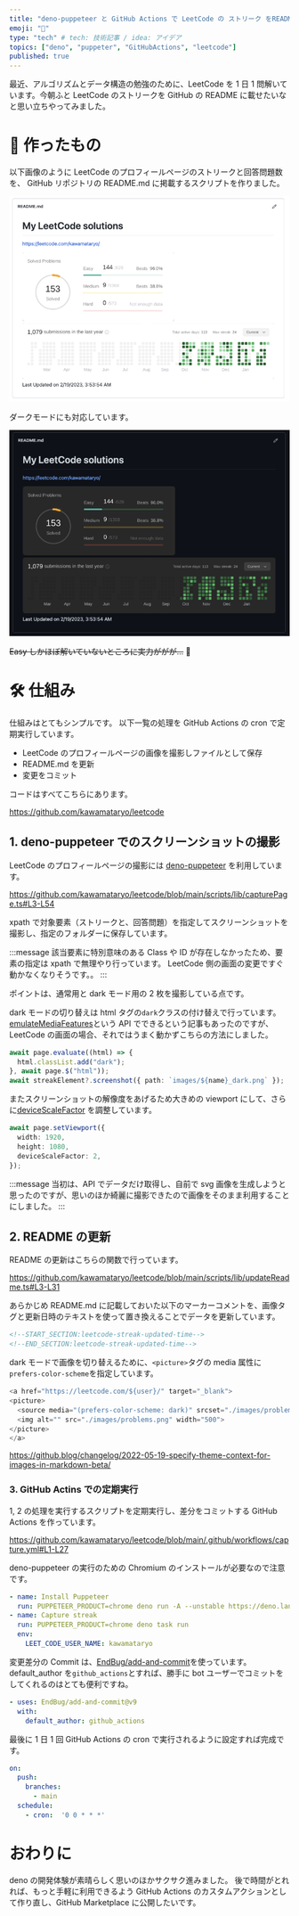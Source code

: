 ```yaml
---
title: "deno-puppeteer と GitHub Actions で LeetCode の ストリーク をREADMEに掲載する"
emoji: "📸"
type: "tech" # tech: 技術記事 / idea: アイデア
topics: ["deno", "puppeter", "GitHubActions", "leetcode"]
published: true
---
```


最近、アルゴリズムとデータ構造の勉強のために、LeetCode を 1 日 1 問解いています。今朝ふと LeetCode のストリークを GitHub の README に載せたいなと思い立ちやってみました。

# 🦾 作ったもの

以下画像のように LeetCode のプロフィールページのストリークと回答問題数を、 GitHub リポジトリの README.md に掲載するスクリプトを作りました。

![](/images/c6580f35160139/2023-02-19-15-22-56.png)

ダークモードにも対応しています。

![](/images/c6580f35160139/2023-02-19-15-23-29.png)

~~Easy しかほぼ解いていないところに実力ががが...~~ 🥹

# 🛠️ 仕組み

仕組みはとてもシンプルです。
以下一覧の処理を GitHub Actions の cron で定期実行しています。

- LeetCode のプロフィールページの画像を撮影しファイルとして保存
- README.md を更新
- 変更をコミット

コードはすべてこちらにあります。

https://github.com/kawamataryo/leetcode

## 1. deno-puppeteer でのスクリーンショットの撮影

LeetCode のプロフィールページの撮影には [deno-puppeteer](https://deno.land/x/puppeteer@16.2.0) を利用しています。

https://github.com/kawamataryo/leetcode/blob/main/scripts/lib/capturePage.ts#L3-L54

xpath で対象要素（ストリークと、回答問題）を指定してスクリーンショットを撮影し、指定のフォルダーに保存しています。

:::message
該当要素に特別意味のある Class や ID が存在しなかったため、要素の指定は xpath で無理やり行っています。 LeetCode 側の画面の変更ですぐ動かなくなりそうです。。
:::

ポイントは、通常用と dark モード用の 2 枚を撮影している点です。

dark モードの切り替えは html タグの`dark`クラスの付け替えで行っています。
[emulateMediaFeatures](https://pptr.dev/api/puppeteer.page.emulatemediafeatures)という API でできるという記事もあったのですが、LeetCode の画面の場合、それではうまく動かずこちらの方法にしました。

```ts:scripts/lib/capturePage.ts
await page.evaluate((html) => {
  html.classList.add("dark");
}, await page.$("html"));
await streakElement?.screenshot({ path: `images/${name}_dark.png` });
```

またスクリーンショットの解像度をあげるため大きめの viewport にして、さらに[deviceScaleFactor](https://pptr.dev/api/puppeteer.viewport.devicescalefactor) を調整しています。

```ts:scripts/lib/capturePage.ts
await page.setViewport({
  width: 1920,
  height: 1080,
  deviceScaleFactor: 2,
});
```

:::message
当初は、API でデータだけ取得し、自前で svg 画像を生成しようと思ったのですが、思いのほか綺麗に撮影できたので画像をそのまま利用することにしました。
:::

## 2. README の更新

README の更新はこちらの関数で行っています。

https://github.com/kawamataryo/leetcode/blob/main/scripts/lib/updateReadme.ts#L3-L31

あらかじめ README.md に記載しておいた以下のマーカーコメントを、画像タグと更新日時のテキストを使って置き換えることでデータを更新しています。

```README.md
<!--START_SECTION:leetcode-streak-updated-time-->
<!--END_SECTION:leetcode-streak-updated-time-->
```

dark モードで画像を切り替えるために、`<picture>`タグの media 属性に`prefers-color-scheme`を指定しています。

```html:scripts/lib/capturePage.ts
<a href="https://leetcode.com/${user}/" target="_blank">
<picture>
  <source media="(prefers-color-scheme: dark)" srcset="./images/problems_dark.png" width="500">
  <img alt="" src="./images/problems.png" width="500">
</picture>
</a>
```

https://github.blog/changelog/2022-05-19-specify-theme-context-for-images-in-markdown-beta/

### 3. GitHub Actins での定期実行

1, 2 の処理を実行するスクリプトを定期実行し、差分をコミットする GitHub Actions を作っています。

https://github.com/kawamataryo/leetcode/blob/main/.github/workflows/capture.yml#L1-L27

deno-puppeteer の実行のための Chromium のインストールが必要なので注意です。

```yml:.github/workflows/capture.yml
- name: Install Puppeteer
  run: PUPPETEER_PRODUCT=chrome deno run -A --unstable https://deno.land/x/puppeteer@16.2.0/install.ts
- name: Capture streak
  run: PUPPETEER_PRODUCT=chrome deno task run
  env:
    LEET_CODE_USER_NAME: kawamataryo
```

変更差分の Commit は、[EndBug/add-and-commit](https://github.com/EndBug/add-and-commit)を使っています。
default_author を`github_actions`とすれば、勝手に bot ユーザーでコミットをしてくれるのはとても便利ですね。

```yml:.github/workflows/capture.yml
- uses: EndBug/add-and-commit@v9
  with:
    default_author: github_actions
```

最後に 1 日 1 回 GitHub Actions の cron で実行されるように設定すれば完成です。

```yml:.github/workflows/capture.yml
on:
  push:
    branches:
      - main
  schedule:
    - cron:  '0 0 * * *'
```

# おわりに

deno の開発体験が素晴らしく思いのほかサクサク進みました。
後で時間がとれれば、もっと手軽に利用できるよう GitHub Actions のカスタムアクションとして作り直し、GitHub Marketplace に公開したいです。
